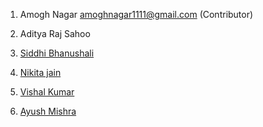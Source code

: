 1. Amogh Nagar  amoghnagar1111@gmail.com  (Contributor) 
2. Aditya Raj Sahoo
3. [Siddhi Bhanushali](https://github.com/siddhi-244)  
4. [Nikita jain](https://github.com/nikita-jain-01)

5. [Vishal Kumar](https://github.com/vishalb52)

6. [Ayush Mishra](https://github.com/ayush-sleeping)



